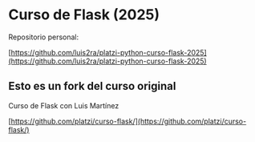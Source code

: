 # Curso de Flask (2025)
Repositorio personal:

[https://github.com/luis2ra/platzi-python-curso-flask-2025](https://github.com/luis2ra/platzi-python-curso-flask-2025)


## Esto es un fork del curso original
Curso de Flask con Luis Martínez

[https://github.com/platzi/curso-flask/](https://github.com/platzi/curso-flask/)
